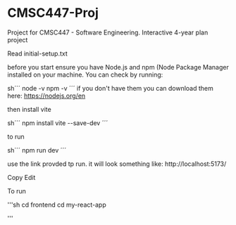 # CMSC447-Proj
Project for CMSC447 - Software Engineering. Interactive 4-year plan project

Read initial-setup.txt

before you start ensure you have Node.js and npm (Node Package Manager installed on your machine. You can check by running:

sh´´´
node -v
npm -v
´´´
if you don't have them you can download them here: https://nodejs.org/en

then install vite

sh´´´
npm install vite --save-dev
´´´


to run

sh´´´
npm run dev
´´´


use the link provded tp run. it will look something like:
http://localhost:5173/ 







Copy
Edit

To run 

'''sh
cd frontend
cd my-react-app

'''